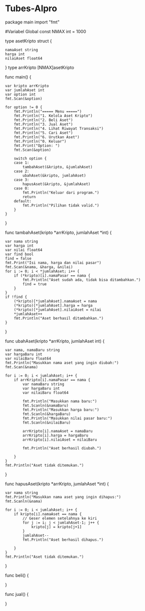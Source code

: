 # Tubes-Alpro
package main
import "fmt"

#Variabel Global
const NMAX int = 1000

type asetKripto struct { 

	namaAset string
	harga int
	nilaiAset float64
}
type arrKripto [NMAX]asetKripto

func main() {

	var kripto arrKripto
	var jumlahAset int
	var option int
	fmt.Scan(&option)
 
	for option != 0 {
		fmt.Println("===== Menu =====")
        fmt.Println("1. Kelola Aset Kripto")
        fmt.Println("2. Beli Aset")
        fmt.Println("3. Jual Aset")
        fmt.Println("4. Lihat Riwayat Transaksi")
        fmt.Println("5. Cari Aset")
        fmt.Println("6. Urutkan Aset")
        fmt.Println("0. Keluar")
        fmt.Print("Option: ")
		fmt.Scan(&option)
		
		switch option {
		case 1:
			tambahAset(&kripto, &jumlahAset)
		case 2:
			ubahAset(&kripto, jumlahAset)
		case 3:
			hapusAset(&kripto, &jumlahAset)
		case 0:
			fmt.Println("Keluar dari program.")
			return
		default:
			fmt.Println("Pilihan tidak valid.")
		}
	}
}

func tambahAset(kripto *arrKripto, jumlahAset *int) {

	var nama string
	var harga int
	var nilai float64
	var find bool
	find = false 
	fmt.Print("Isi nama, harga dan nilai pasar")
	fmt.Scan(&nama, &harga, &nilai)
	for i := 0; i < *jumlahAset; i++ {
		if (*kripto)[i].namaPasar == nama {
			fmt.Println("Aset sudah ada, tidak bisa ditambahkan.")
			find = true
		}
	}
	if !find {
		(*kripto)[*jumlahAset].namaAset = nama
		(*kripto)[*jumlahAset].harga = harga
		(*kripto)[*jumlahAset].nilaiAset = nilai
		*jumlahAset++
		fmt.Println("Aset berhasil ditambahkan.")
	}
}

func ubahAset(kripto *arrKripto, jumlahAset int) {

	var nama, namaBaru string
	var hargaBaru int
	var nilaiBaru float64
	fmt.Println("Masukkan nama aset yang ingin diubah:")
	fmt.Scan(&nama)

	for i := 0; i < jumlahAset; i++ {
		if arrKripto[i].namaPasar == nama {
			var namaBaru string
			var hargaBaru int
			var nilaiBaru float64

			fmt.Println("Masukkan nama baru:")
			fmt.Scanln(&namaBaru)
			fmt.Println("Masukkan harga baru:")
			fmt.Scanln(&hargaBaru)
			fmt.Println("Masukkan nilai pasar baru:")
			fmt.Scanln(&nilaiBaru)

			arrKripto[i].namaAset = namaBaru
			arrKripto[i].harga = hargaBaru
			arrKripto[i].nilaiAset = nilaiBaru

			fmt.Println("Aset berhasil diubah.")
			
		}
	}
	fmt.Println("Aset tidak ditemukan.")
}

func hapusAset(kripto *arrKripto, jumlahAset *int) {

	var nama string
	fmt.Println("Masukkan nama aset yang ingin dihapus:")
	fmt.Scanln(&nama)

	for i := 0; i < jumlahAset; i++ {
		if kripto[i].namaAset == nama {
			// Geser elemen setelahnya ke kiri
			for j := i; j < jumlahAset-1; j++ {
				kripto[j] = kripto[j+1]
			}
			jumlahAset--
			fmt.Println("Aset berhasil dihapus.")
			
		}
	}
	fmt.Println("Aset tidak ditemukan.")
}

func beli() {
	
}

func jual() {
	
}
